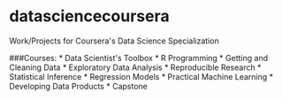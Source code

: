 # datasciencecoursera
Work/Projects for Coursera's Data Science Specialization 

###Courses:
    * Data Scientist's Toolbox
    * R Programming
    * Getting and Cleaning Data
    * Exploratory Data Analysis
    * Reproducible Research
    * Statistical Inference
    * Regression Models
    * Practical Machine Learning
    * Developing Data Products
    * Capstone
    
